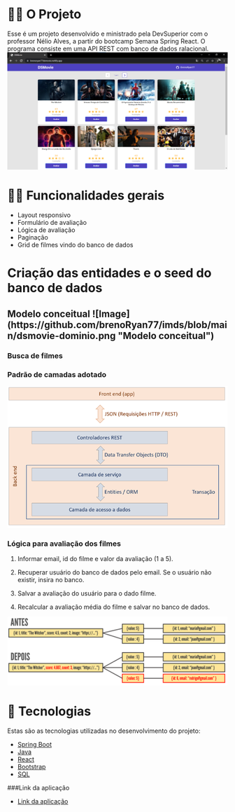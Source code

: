 
# 👷🏻 O Projeto
Esse é um projeto desenvolvido e ministrado pela DevSuperior com o professor Nélio Alves, a partir do bootcamp Semana Spring React. O programa consiste em uma API REST com banco de dados ralacional.
![Banner Readme Ignews](https://github.com/brenoRyan77/imds/blob/main/IMG/image.png)

# 🤳🏻 Funcionalidades gerais
- Layout responsivo
- Formulário de avaliação
- Lógica de avaliação
- Paginação
- Grid de filmes vindo do banco de dados


# Criação das entidades e o seed do banco de dados
<h2>Modelo conceitual 
![Image](https://github.com/brenoRyan77/imds/blob/main/dsmovie-dominio.png "Modelo conceitual")
  
 ###  Busca de filmes 
 ### Padrão de camadas adotado 
  ![Image](https://github.com/brenoRyan77/imds/blob/main/padrao-camadas.png "Modelo conceitual")
    
 ### Lógica para avaliação dos filmes
1) Informar email, id do filme e valor da avaliação (1 a 5).

2) Recuperar usuário do banco de dados pelo email. Se o usuário não existir, insira no banco.

3) Salvar a avaliação do usuário para o dado filme.

4) Recalcular a avaliação média do filme e salvar no banco de dados.

![Image](https://github.com/brenoRyan77/imds/blob/main/dsmovie-objs.png "Padrão camadas")
          
          
# 🚀 Tecnologias
Estas são as tecnologias utilizadas no desenvolvimento do projeto:

- <a href="https://nextjs.org/" target="_blank">Spring Boot</a> <br>
- <a href="https://nextjs.org/" target="_blank">Java</a> <br>
- <a href="https://nextjs.org/" target="_blank">React</a> <br>
- <a href="https://nextjs.org/" target="_blank">Bootstrap</a> <br>
- <a href="https://nextjs.org/" target="_blank">SQL</a> <br>         
          
 ###Link da aplicação
 - [Link da aplicação]([https://brenoryan77dsmovie.netlify.app/)
